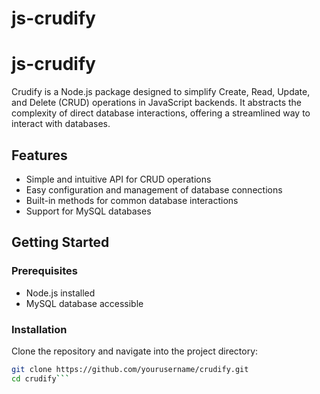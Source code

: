 # js-crudify
# js-crudify

Crudify is a Node.js package designed to simplify Create, Read, Update, and Delete (CRUD) operations in JavaScript backends. It abstracts the complexity of direct database interactions, offering a streamlined way to interact with databases.

## Features

- Simple and intuitive API for CRUD operations
- Easy configuration and management of database connections
- Built-in methods for common database interactions
- Support for MySQL databases

## Getting Started

### Prerequisites

- Node.js installed
- MySQL database accessible

### Installation

Clone the repository and navigate into the project directory:

```bash
git clone https://github.com/yourusername/crudify.git
cd crudify```
